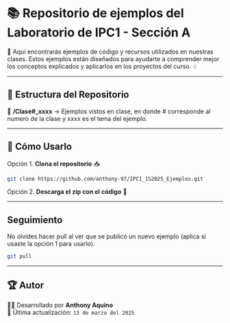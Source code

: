 # 📚 Repositorio de ejemplos del Laboratorio de IPC1 - Sección A

🚀 Aquí encontrarás ejemplos de código y recursos utilizados en nuestras clases. Estos ejemplos están diseñados para ayudarte a comprender mejor los conceptos explicados y aplicarlos en los proyectos del curso. 💡

---

## 📂 Estructura del Repositorio

📁 **/Clase#_xxxx** → Ejemplos vistos en clase, en donde # corresponde al numero de la clase y xxxx es el tema del ejemplo.

---

## 🚀 Cómo Usarlo

Opción 1. **Clona el repositorio** 📥
   ```bash
   git clone https://github.com/anthony-97/IPC1_1S2025_Ejemplos.git
   ```
Opción 2. **Descarga el zip con el código** 📂

---

## Seguimiento
No olvides hacer pull al ver que se publicó un nuevo ejemplo (aplica si usaste la opción 1 para usarlo).
   ```bash
   git pull
   ```

---

## 🏆 Autor  

👨‍💻 Desarrollado por **Anthony Aquino**  
📆 Última actualización: `13 de marzo del 2025`  

